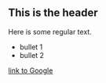 ## This is the header

Here is some regular text.

* bullet 1
* bullet 2

[link to Google](http://www.google.com)
